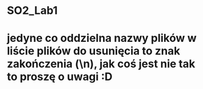 # SO2_Lab1
# jedyne co oddzielna nazwy plików w liście plików do usunięcia to znak zakończenia (\n), jak coś jest nie tak to proszę o uwagi :D
